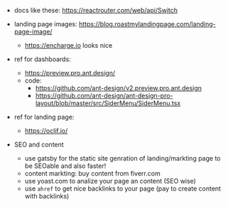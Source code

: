 - docs like these: https://reactrouter.com/web/api/Switch
- landing page images: https://blog.roastmylandingpage.com/landing-page-image/
  - https://encharge.io looks nice
- ref for dashboards:

  - https://preview.pro.ant.design/
  - code:
    - https://github.com/ant-design/v2.preview.pro.ant.design
    - https://github.com/ant-design/ant-design-pro-layout/blob/master/src/SiderMenu/SiderMenu.tsx

- ref for landing page:

  - https://oclif.io/

- SEO and content
  - use gatsby for the static site genration of landing/markting page to be SEOable and also faster!
  - content markting: buy content from fiverr.com
  - use yoast.com to analize your page an content (SEO wise)
  - use `ahref` to get nice backlinks to your page (pay to create content with backlinks)
